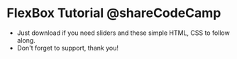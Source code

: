 # FlexBox Tutorial @shareCodeCamp

* Just download if you need sliders and these simple HTML, CSS to follow along.
* Don't forget to support, thank you!
